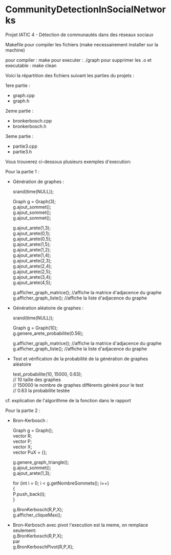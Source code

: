 # CommunityDetectionInSocialNetworks
Projet IATIC 4 - Détection de communautés dans des réseaux sociaux

Makefile pour compiler les fichiers (make necessairement installer sur la machine)

pour compiler : make
pour executer : ./graph
pour supprimer les .o et executable : make clean

Voici la répartition des fichiers suivant les parties du projets :

1ere partie :
 - graph.cpp
 - graph.h

2eme partie :
 - bronkerbosch.cpp
 - bronkerbosch.h

3eme partie :
 - partie3.cpp
 - partie3.h

Vous trouverez ci-dessous plusieurs exemples d'execution:

Pour la partie 1 : 

- Génération de graphes :

    srand(time(NULL));

    Graph g = Graph(3);<br>
    g.ajout_sommet();<br>
    g.ajout_sommet();<br>
    g.ajout_sommet();<br>

    g.ajout_arete(1,3);<br>
    g.ajout_arete(0,1); <br>
    g.ajout_arete(0,5);<br>
    g.ajout_arete(1,5);<br>
    g.ajout_arete(1,2);<br>
    g.ajout_arete(1,4);<br>
    g.ajout_arete(2,3);<br>
    g.ajout_arete(2,4);<br>
    g.ajout_arete(2,5);<br>
    g.ajout_arete(3,4);<br>
    g.ajout_arete(4,5);<br>

    g.afficher_graph_matrice(); //affiche la matrice d'adjacence du graphe<br>
    g.afficher_graph_liste(); //affiche la liste d'adjacence du graphe<br>


- Génération aléatoire de graphes :

    srand(time(NULL));<br>

    Graph g = Graph(10);<br>
    g.genere_arete_probabilite(0.56);<br>
 
    g.afficher_graph_matrice(); //affiche la matrice d'adjacence du graphe<br>
    g.afficher_graph_liste(); //affiche la liste d'adjacence du graphe<br>

- Test et vérification de la probabilité de la génération de graphes aléatoire

    test_probabilite(10, 15000, 0.63);<br>
    // 10 taille des graphes<br>
    // 150000 le nombre de graphes différents généré pour le test<br>
    // 0.63 la probabilite testée<br>

cf. explication de l'algorithme de la fonction dans le rapport

Pour la partie 2 :

- Bron-Kerbosch :

    Graph g = Graph();<br>
    vector<int> R;<br>
    vector<int> P;<br>
    vector<int> X;<br>
    vector<int> PuX = {};<br>

    g.genere_graph_triangle();<br>
    g.ajout_sommet();<br>
    g.ajout_arete(1,3);<br>

    for (int i = 0; i < g.getNombreSommets(); i++)<br>
    {<br>
        P.push_back(i);<br>
    }<br>
    
    g.BronKerbosch(R,P,X);<br>
    g.afficher_cliqueMax();<br>

- Bron-Kerbosch avec pivot
    l'execution est la meme, on remplace seulement:<br>
        g.BronKerbosch(R,P,X);<br>
    par<br>
        g.BronKerboschPivot(R,P,X);<br>
